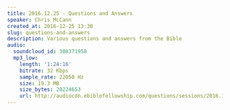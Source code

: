 ```yaml
---
title: 2016.12.25 - Questions and Answers
speaker: Chris McCann
created_at: 2016-12-25 13:30
slug: questions-and-answers
description: Various questions and answers from the Bible
audio:
  soundcloud_id: 308371958
  mp3_low:
    length: '1:24:16'
    bitrate: 32 Kbps
    sample_rate: 22050 Hz
    size: 19.3 MB
    size_bytes: 20224653
    url: http://audiocdn.ebiblefellowship.com/questions/sessions/2016.12.25_McCann_-_Questions_and_Answers.mp3
---
```

